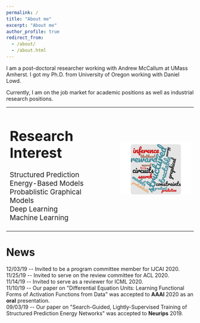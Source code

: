 ```yaml
---
permalink: /
title: "About me"
excerpt: "About me"
author_profile: true
redirect_from: 
  - /about/
  - /about.html
---
```


I am a post-doctoral researcher working with Andrew McCallum at UMass Amherst.
I got my Ph.D. from University of Oregon working with Daniel Lowd.

Currently, I am on the job market for academic positions as well as industrial research positions. 


<table style="border-collapse: collapse; border: none;"><tr style="border: none;"><td width="50%" style="border: none; font-size: 14pt; vertical-align:top;" valign="top">

# Research Interest  
Structured Prediction <br>
Energy-Based Models <br>
Probablistic Graphical Models <br>
Deep Learning <br>
Machine Learning <br>
  </td> <td width="50%" style="border: none;" align="right"><img width="80%" src="/images/pedram_cloud.png"/></td> </tr></table>

# News
12/03/19 -- Invited to be a program committee member for IJCAI 2020. <br>
11/25/19 -- Invited to serve on the review committee for ACL 2020. <br>
11/14/19 -- Invited to serve as a reviewer for ICML 2020. <br>
11/10/19 -- Our paper on "Differential Equation Units: Learning Functional Forms of Activation Functions from Data" was accepted to <b>AAAI </b> 2020 as an <b>oral</b> presentation. <br>
09/03/19 -- Our paper on "Search-Guided, Lightly-Supervised Training of Structured Prediction Energy Networks" was accepted to <b>Neurips</b> 2019. <br>




